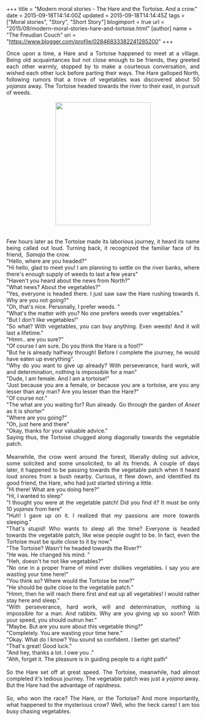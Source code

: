 +++
title = "Modern moral stories - The Hare and the Tortoise. And a crow."
date = 2015-09-18T14:14:00Z
updated = 2015-09-18T14:14:45Z
tags = ["Moral stories", "Story", "Short Story"]
blogimport = true 
url = "2015/09/modern-moral-stories-hare-and-tortoise.html"
[author]
	name = "The Freudian Couch"
	uri = "https://www.blogger.com/profile/02846833382241285200"
+++

<div dir="ltr" style="text-align: left;" trbidi="on">
<div style="text-align: justify;">
Once upon a time, a Hare and a Tortoise happened to meet at a village. Being old acquaintances but not close enough to be friends, they greeted each other warmly, stopped by to make a courteous conversation, and wished each other luck before parting their ways. The Hare galloped North, following rumors that a trove of vegetables was discovered about 50 <i>yojanas</i> away. The Tortoise headed towards the river to their east, in pursuit of weeds.</div>
<div style="text-align: justify;">
<br /></div>
<div class="separator" style="clear: both; text-align: center;">
<a href="https://blogger.googleusercontent.com/img/b/R29vZ2xl/AVvXsEi4f-6wyxdkkS_vsafqYNg36GjzIUbR-rbdWVrNDHXZtTpNns9yWCByS7ysWZ7XhPfZsmuFxHTSYEee5BDQWhHzWj2DTPjsY_6eJ_H9gj2opSTHd_hWayEC0aQvMzPvQCIP8KLWvsERfV2s/s1600/tommy.gif" imageanchor="1" style="margin-left: 1em; margin-right: 1em;"><img border="0" height="320" src="https://blogger.googleusercontent.com/img/b/R29vZ2xl/AVvXsEi4f-6wyxdkkS_vsafqYNg36GjzIUbR-rbdWVrNDHXZtTpNns9yWCByS7ysWZ7XhPfZsmuFxHTSYEee5BDQWhHzWj2DTPjsY_6eJ_H9gj2opSTHd_hWayEC0aQvMzPvQCIP8KLWvsERfV2s/s320/tommy.gif" width="248" /></a></div>
<div style="text-align: justify;">
<br /></div>
<div style="text-align: justify;">
<br /></div>
<div style="text-align: justify;">
Few hours later as the Tortoise made its laborious journey, it heard its name being called out loud. Turning back, it recognized the familiar face of its friend, &nbsp;<i>Samaja </i>the crow.</div>
<div style="text-align: justify;">
"Hello, where are you headed?"</div>
<div style="text-align: justify;">
"Hi hello, glad to meet you! I am planning to settle on the river banks, where there's enough supply of weeds to last a few years"</div>
<div style="text-align: justify;">
"Haven't you heard about the news from North?"</div>
<div style="text-align: justify;">
"What news? About the vegetables?"</div>
<div style="text-align: justify;">
"Yes, everyone is headed there. I just saw saw the Hare rushing towards it. Why are you not going?"</div>
<div style="text-align: justify;">
"Oh, that's nice. Personally, I prefer weeds. "</div>
<div style="text-align: justify;">
"What's the matter with you? No one prefers weeds over vegetables."</div>
<div style="text-align: justify;">
"But I don't like vegetables!"</div>
<div style="text-align: justify;">
"So what? With vegetables, you can buy anything. Even weeds! And it will last a lifetime."</div>
<div style="text-align: justify;">
"Hmm.. are you sure?"</div>
<div style="text-align: justify;">
"Of course I am sure. Do you think the Hare is a fool?"</div>
<div style="text-align: justify;">
"But he is already halfway through! Before I complete the journey, he would have eaten up everything".</div>
<div style="text-align: justify;">
"Why do you want to give up already? With perseverance, hard work, will and determination, nothing is impossible for a man"</div>
<div style="text-align: justify;">
"Dude, I am female. And I am a tortoise!"</div>
<div style="text-align: justify;">
"Just because you are a female, or because you are a tortoise, are you any lesser than any man? Are you lesser than the Hare?"</div>
<div style="text-align: justify;">
"Of course not."</div>
<div style="text-align: justify;">
"The what are you waiting for? Run already. Go through the garden of <i>Aneet</i> as it is shorter"</div>
<div style="text-align: justify;">
"Where are you going?"</div>
<div style="text-align: justify;">
"Oh, just here and there"</div>
<div style="text-align: justify;">
"Okay, thanks for your valuable advice."</div>
<div style="text-align: justify;">
Saying thus, the Tortoise chugged along diagonally towards the vegetable patch.</div>
<div style="text-align: justify;">
<br /></div>
<div style="text-align: justify;">
Meanwhile, the crow went around the forest, liberally doling out advice, some solicited and some unsolicited, to all its friends. A couple of days later, it happened to be passing towards the vegetable patch when it heard loud snores from a bush nearby. Curious, it flew down, and identified its good friend, the Hare, who had just started stirring a little.</div>
<div style="text-align: justify;">
"Hi there! What are you doing here?"</div>
<div style="text-align: justify;">
"Hi, I wanted to sleep"</div>
<div style="text-align: justify;">
"I thought you were at the vegetable patch! Did you find it? It must be only 10 <i>yojanas</i> from here"</div>
<div style="text-align: justify;">
"Huh! I gave up on it. I realized that my passions are more towards sleeping."</div>
<div style="text-align: justify;">
"That's stupid! Who wants to sleep all the time? Everyone is headed towards the vegetable patch, like wise people ought to be. In fact, even the Tortoise must be quite close to it by now."</div>
<div style="text-align: justify;">
"The Tortoise? Wasn't he headed towards the River?"</div>
<div style="text-align: justify;">
"He was. He changed his mind. "</div>
<div style="text-align: justify;">
"Heh, doesn't he not like vegetables?"</div>
<div style="text-align: justify;">
"No one in a proper frame of mind ever dislikes vegetables. I say you are wasting your time here!"</div>
<div style="text-align: justify;">
"You think so? Where would the Tortoise be now?"</div>
<div style="text-align: justify;">
"He should be quite close to the vegetable patch."</div>
<div style="text-align: justify;">
"Hmm, then he will reach there first and eat up all vegetables! I would rather stay here and sleep."</div>
<div style="text-align: justify;">
"With perseverance, hard work, will and determination, nothing is impossible for a man. And rabbits. Why are you giving up so soon? With your speed, you should outrun her."</div>
<div style="text-align: justify;">
"Maybe. But are you sure about this vegetable thing?"</div>
<div style="text-align: justify;">
"Completely. You are wasting your time here."</div>
<div style="text-align: justify;">
"Okay. What do I know? You sound so confident. I better get started"</div>
<div style="text-align: justify;">
"That's great! Good luck."</div>
<div style="text-align: justify;">
"And hey, thanks a lot. I owe you ."</div>
<div style="text-align: justify;">
"Ahh, forget it. The pleasure is in guiding people to a right path"</div>
<div style="text-align: justify;">
<br /></div>
<div style="text-align: justify;">
So the Hare set off at great speed. The Tortoise, meanwhile, had almost completed it's tedious journey. The vegetable patch was just a <i>yojana </i>away. But the Hare had the advantage of rapidness.&nbsp;</div>
<div style="text-align: justify;">
<br /></div>
<div style="text-align: justify;">
So, who won the race? The Hare, or the Tortoise? And more importantly, what happened to the mysterious crow? Well, who the heck cares! I am too busy chasing vegetables.</div>
<div style="text-align: justify;">
<br /></div>
<div style="text-align: justify;">
<br /></div>
<div style="text-align: justify;">
<br /></div>
<div style="text-align: justify;">
<br /></div>
</div>

